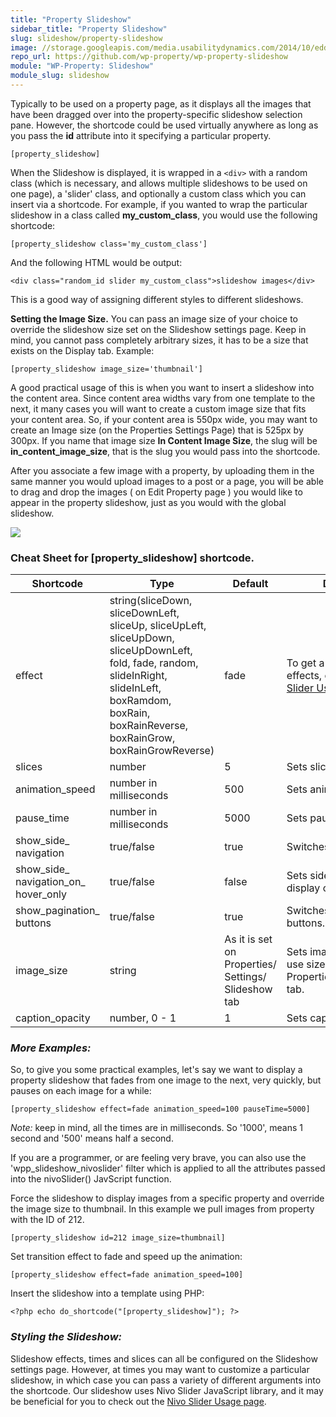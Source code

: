 ```yaml
---
title: "Property Slideshow"
sidebar_title: "Property Slideshow"
slug: slideshow/property-slideshow
image: //storage.googleapis.com/media.usabilitydynamics.com/2014/10/edd3396b-wpproperty-extension-slideshow-icon-300x300.png
repo_url: https://github.com/wp-property/wp-property-slideshow
module: "WP-Property: Slideshow"
module_slug: slideshow
---
```


Typically to be used on a property page, as it displays all the images that have been dragged over into the property-specific slideshow selection pane. However, the shortcode could be used virtually anywhere as long as you pass the **id** attribute into it specifying a particular property.

`[property_slideshow]`

When the Slideshow is displayed, it is wrapped in a `<div>` with a random class (which is necessary, and allows multiple slideshows to be used on one page), a 'slider' class, and optionally a custom class which you can insert via a shortcode. For example, if you wanted to wrap the particular slideshow in a class called **my_custom_class**, you would use the following shortcode:

`[property_slideshow class='my_custom_class']`

And the following HTML would be output:

`<div class="random_id slider my_custom_class">slideshow images</div>`

This is a good way of assigning different styles to different slideshows.

**Setting the Image Size.** You can pass an image size of your choice to override the slideshow size set on the Slideshow settings page. Keep in mind, you cannot pass completely arbitrary sizes, it has to be a size that exists on the Display tab. Example:

`[property_slideshow image_size='thumbnail']`

A good practical usage of this is when you want to insert a slideshow into the content area. Since content area widths vary from one template to the next, it many cases you will want to create a custom image size that fits your content area. So, if your content area is 550px wide, you may want to create an Image size (on the Properties Settings Page) that is 525px by 300px. If you name that image size **In Content Image Size**, the slug will be **in_content_image_size**, that is the slug you would pass into the shortcode.

After you associate a few image with a property, by uploading them in the same manner you would upload images to a post or a page, you will be able to drag and drop the images ( on Edit Property page ) you would like to appear in the property slideshow, just as you would with the global slideshow.

![](https://storage.googleapis.com/media.usabilitydynamics.com/slideshow-images-front-end.jpg)

### Cheat Sheet for [property_slideshow] shortcode.

<table class="tablepress tablepress-id-9 table table-bordered table-striped" id="tablepress-9">

<thead>

<tr class="row-1 odd">

<th class="column-1">Shortcode</th>

<th class="column-2">Type</th>

<th class="column-3">Default</th>

<th class="column-4">Description</th>

</tr>

</thead>

<tbody>

<tr class="row-2 even">

<td class="column-1">effect</td>

<td class="column-2">string(sliceDown, sliceDownLeft, sliceUp, sliceUpLeft, sliceUpDown, sliceUpDownLeft, fold, fade, random, slideInRight, slideInLeft, boxRamdom, boxRain, boxRainReverse, boxRainGrow, boxRainGrowReverse)</td>

<td class="column-3">fade</td>

<td class="column-4">To get a full list of available effects, check out the <a href ="http://nivo.dev7studios.com/#usage"> Nivo Slider Usage page </a>.</td>

</tr>

<tr class="row-3 odd">

<td class="column-1">slices</td>

<td class="column-2">number</td>

<td class="column-3">5</td>

<td class="column-4">Sets slices number.</td>

</tr>

<tr class="row-4 even">

<td class="column-1">animation_speed</td>

<td class="column-2">number in milliseconds</td>

<td class="column-3">500</td>

<td class="column-4">Sets animation speed.</td>

</tr>

<tr class="row-5 odd">

<td class="column-1">pause_time</td>

<td class="column-2">number in milliseconds</td>

<td class="column-3">5000</td>

<td class="column-4">Sets pause time.</td>

</tr>

<tr class="row-6 even">

<td class="column-1">show_side_  
navigation</td>

<td class="column-2">true/false</td>

<td class="column-3">true</td>

<td class="column-4">Switches side navigation.</td>

</tr>

<tr class="row-7 odd">

<td class="column-1">show_side_  
navigation_on_  
hover_only</td>

<td class="column-2">true/false</td>

<td class="column-3">false</td>

<td class="column-4">Sets side navigation to display only on hover.</td>

</tr>

<tr class="row-8 even">

<td class="column-1">show_pagination_  
buttons</td>

<td class="column-2">true/false</td>

<td class="column-3">true</td>

<td class="column-4">Switches pagination buttons.</td>

</tr>

<tr class="row-9 odd">

<td class="column-1">image_size</td>

<td class="column-2">string</td>

<td class="column-3">As it is set on Properties/ Settings/ Slideshow tab</td>

<td class="column-4">Sets image size. You can use size names from Properties/Settings/Display tab.</td>

</tr>

<tr class="row-10 even">

<td class="column-1">caption_opacity</td>

<td class="column-2">number, 0 - 1</td>

<td class="column-3">1</td>

<td class="column-4">Sets caption opacity.</td>

</tr>

</tbody>

</table>

### _More Examples:_

So, to give you some practical examples, let's say we want to display a property slideshow that fades from one image to the next, very quickly, but pauses on each image for a while:

`[property_slideshow effect=fade animation_speed=100 pauseTime=5000]`

_Note:_ keep in mind, all the times are in milliseconds. So '1000', means 1 second and '500' means half a second.

If you are a programmer, or are feeling very brave, you can also use the 'wpp_slideshow_nivoslider' filter which is applied to all the attributes passed into the nivoSlider() JavScript function.

Force the slideshow to display images from a specific property and override the image size to thumbnail. In this example we pull images from property with the ID of 212.

`[property_slideshow id=212 image_size=thumbnail]`

Set transition effect to fade and speed up the animation:

`[property_slideshow effect=fade animation_speed=100]`

Insert the slideshow into a template using PHP:

`<?php echo do_shortcode("[property_slideshow]"); ?>`

### _Styling the Slideshow:_

Slideshow effects, times and slices can all be configured on the Slideshow settings page. However, at times you may want to customize a particular slideshow, in which case you can pass a variety of different arguments into the shortcode. Our slideshow uses Nivo Slider JavaScript library, and it may be beneficial for you to check out the [Nivo Slider Usage page](http://nivo.dev7studios.com/#usage).


